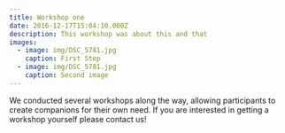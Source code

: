 ```yaml
---
title: Workshop one
date: 2016-12-17T15:04:10.000Z
description: This workshop was about this and that
images:
  - image: img/DSC_5781.jpg
    caption: First Step
  - image: img/DSC_5781.jpg
    caption: Second image
---
```

We conducted several workshops along the way, allowing participants to create companions for their own need. If you are interested in getting a workshop yourself please contact us!
